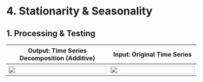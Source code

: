 # 4. Stationarity & Seasonality

## 1. Processing & Testing

<style>
    table.custom-table {
        max-width: 1000px;
        width: 100%;
        margin: 0 auto; /* centers the table on the page */
    }

    table.custom-table td {
        background-color: #fff;
    }
    
    table.custom-table th, table.custom-table td {
        text-align: center;
        vertical-align: middle;
        padding: 5px;
        width: 500px; /* distribute the total width equally among three columns */
    }

    table.custom-table img {
        width: 100%;
        display: block; /* removes any gap under the image */
    }
</style>


<table class="custom-table">
    <thead>
        <tr>
            <th>Output: Time Series Decomposition (Additive)</th>
            <th>Input: Original Time Series</th>
        </tr>
    </thead>
    <tbody>
        <tr>
            <td>
                <img src="src/01_output_1.png">
            </td>
            <td>
                <img src="src/01_output_2.png">
            </td>
        </tr>
    </tbody>
</table>